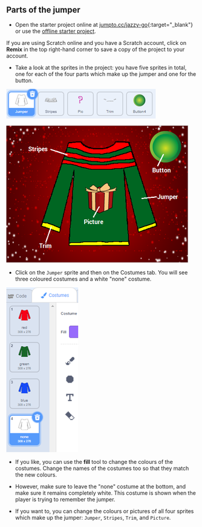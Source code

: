 ## Parts of the jumper

+ Open the starter project online at [jumpto.cc/jazzy-go](http://jumpto.cc/jazzy-go){:target="_blank"} or use the [offline starter project](https://rpf.io/p/en/jazzy-jumpers-go).

If you are using Scratch online and you have a Scratch account, click on **Remix** in the top right-hand corner to save a copy of the project to your account.

+ Take a look at the sprites in the project: you have five sprites in total, one for each of the four parts which make up the jumper and one for the button.

![Jumper sprites](images/jumper-sprites.png)

![Label the jumper](images/label-jumper.png)

+ Click on the `Jumper` sprite and then on the Costumes tab. You will see three coloured costumes and a white "none" costume.

![Jumper costumes](images/jumper-costumes.png)

+ If you like, you can use the **fill** tool to change the colours of the costumes. Change the names of the costumes too so that they match the new colours.

+ However, make sure to leave the "none" costume at the bottom, and make sure it remains completely white. This costume is shown when the player is trying to remember the jumper.

+ If you want to, you can change the colours or pictures of all four sprites which make up the jumper: `Jumper`, `Stripes`, `Trim`, and `Picture`.
